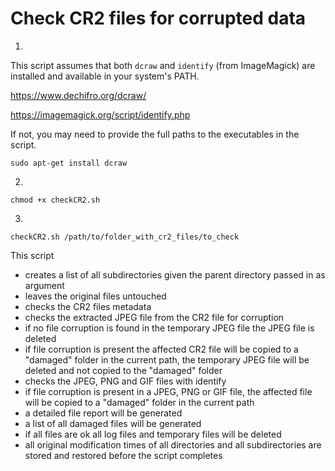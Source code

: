 # Check CR2 files for corrupted data

1.

This script assumes that both `dcraw` and `identify` (from ImageMagick) are installed and available in your system's PATH.

<a href="https://www.dechifro.org/dcraw/">https://www.dechifro.org/dcraw/</a>

<a href="https://imagemagick.org/script/identify.php">https://imagemagick.org/script/identify.php</a>

If not, you may need to provide the full paths to the executables in the script.

```shell
sudo apt-get install dcraw
```

2.

```shell
chmod +x checkCR2.sh
```

3.

```
checkCR2.sh /path/to/folder_with_cr2_files/to_check
```

This script

- creates a list of all subdirectories given the parent directory passed in as argument
- leaves the original files untouched
- checks the CR2 files metadata
- checks the extracted JPEG file from the CR2 file for corruption
- if no file corruption is found in the temporary JPEG file the JPEG file is deleted
- if file corruption is present the affected CR2 file will be copied to a "damaged" folder in the current path, the temporary JPEG file will be deleted and not copied to the "damaged" folder
- checks the JPEG, PNG and GIF files with identify
- if file corruption is present in a JPEG, PNG or GIF file, the affected file will be copied to a "damaged" folder in the current path
- a detailed file report will be generated
- a list of all damaged files will be generated
- if all files are ok all log files and temporary files will be deleted
- all original modification times of all directories and all subdirectories are stored and restored before the script completes
